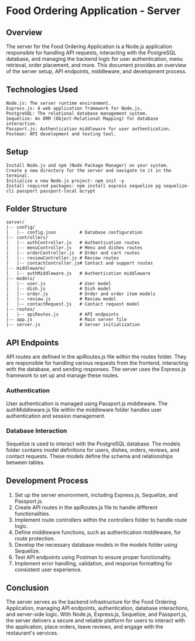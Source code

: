 # Food Ordering Application - Server
## Overview

The server for the Food Ordering Application is a Node.js application responsible for handling API requests, interacting with the PostgreSQL database, and managing the backend logic for user authentication, menu retrieval, order placement, and more. This document provides an overview of the server setup, API endpoints, middleware, and development process.

## Technologies Used

    Node.js: The server runtime environment.
    Express.js: A web application framework for Node.js.
    PostgreSQL: The relational database management system.
    Sequelize: An ORM (Object-Relational Mapping) for database interaction.
    Passport.js: Authentication middleware for user authentication.
    Postman: API development and testing tool.

## Setup

    Install Node.js and npm (Node Package Manager) on your system.
    Create a new directory for the server and navigate to it in the terminal.
    Initialize a new Node.js project: npm init -y
    Install required packages: npm install express sequelize pg sequelize-cli passport passport-local bcrypt

## Folder Structure

````
server/
|-- config/
|   |-- config.json         # Database configuration
|-- controllers/
|   |-- authController.js   # Authentication routes
|   |-- menuController.js   # Menu and dishes routes
|   |-- orderController.js  # Order and cart routes
|   |-- reviewController.js # Review routes
|   |-- contactController.js# Contact and support routes
|-- middleware/
|   |-- authMiddleware.js   # Authentication middleware
|-- models/
|   |-- user.js             # User model
|   |-- dish.js             # Dish model
|   |-- order.js            # Order and order item models
|   |-- review.js           # Review model
|   |-- contactRequest.js   # Contact request model
|-- routes/
|   |-- apiRoutes.js        # API endpoints
|-- app.js                  # Main server file
|-- server.js               # Server initialization

````

## API Endpoints

API routes are defined in the apiRoutes.js file within the routes folder. They are responsible for handling various requests from the frontend, interacting with the database, and sending responses. The server uses the Express.js framework to set up and manage these routes.

### Authentication

User authentication is managed using Passport.js middleware. The authMiddleware.js file within the middleware folder handles user authentication and session management.

### Database Interaction

Sequelize is used to interact with the PostgreSQL database. The models folder contains model definitions for users, dishes, orders, reviews, and contact requests. These models define the schema and relationships between tables.

## Development Process

1. Set up the server environment, including Express.js, Sequelize, and Passport.js.
2. Create API routes in the apiRoutes.js file to handle different functionalities.
3. Implement route controllers within the controllers folder to handle route logic.
4. Define middleware functions, such as authentication middleware, for route protection.
5. Develop the necessary database models in the models folder using Sequelize.
6. Test API endpoints using Postman to ensure proper functionality.
7. Implement error handling, validation, and response formatting for consistent user experience.

## Conclusion

The server serves as the backend infrastructure for the Food Ordering Application, managing API endpoints, authentication, database interactions, and server-side logic. With Node.js, Express.js, Sequelize, and Passport.js, the server delivers a secure and reliable platform for users to interact with the application, place orders, leave reviews, and engage with the restaurant's services.